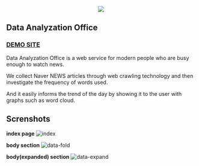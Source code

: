 <p align="center">
  <img src="https://user-images.githubusercontent.com/89298198/152172412-8701cf04-f10e-4531-8b1c-a8e16f5be2a0.png" />
</p>


## Data Analyzation Office
### [DEMO SITE](https://data.tatine.kr)

Data Analyzation Office is a web service for modern people who are busy enough to watch news.

We collect Naver NEWS articles through web crawling technology and then investigate the frequency of words used.

And it easily informs the trend of the day by showing it to the user with graphs such as word cloud.

## Screnshots

**index page**
![index](https://user-images.githubusercontent.com/89298198/152170873-74d678ce-6ffd-41b6-941a-cf1f581b6203.png)

**body section**
![data-fold](https://user-images.githubusercontent.com/89298198/152171050-4f58eb88-9b62-4d31-b9b1-9efb32d13150.png)

**body(expanded) section**
![data-expand](https://user-images.githubusercontent.com/89298198/152171396-24f93359-c293-4ad1-b276-513be981fd88.png)
